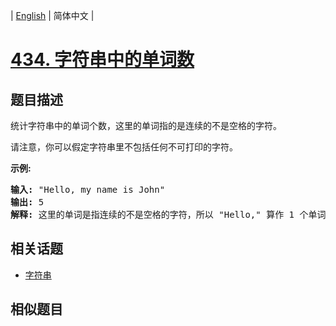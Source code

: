 
| [English](README_EN.md) | 简体中文 |

# [434. 字符串中的单词数](https://leetcode-cn.com/problems/number-of-segments-in-a-string/)

## 题目描述

<p>统计字符串中的单词个数，这里的单词指的是连续的不是空格的字符。</p>

<p>请注意，你可以假定字符串里不包括任何不可打印的字符。</p>

<p><strong>示例:</strong></p>

<pre><strong>输入:</strong> &quot;Hello, my name is John&quot;
<strong>输出:</strong> 5
<strong>解释: </strong>这里的单词是指连续的不是空格的字符，所以 &quot;Hello,&quot; 算作 1 个单词。
</pre>


## 相关话题

- [字符串](https://leetcode-cn.com/tag/string)

## 相似题目


